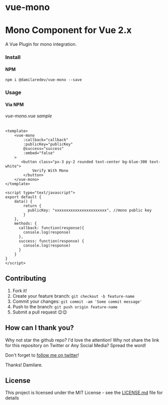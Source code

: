 # vue-mono

# Mono Component for Vue 2.x
A Vue Plugin for mono integration.

### Install

#### NPM
```
npm i @damilaredev/vue-mono --save
``` 

### Usage

#### Via NPM

###### vue-mono.vue sample
```vue
<template>
    <vue-mono
        :callback="callback"
        :publicKey="publicKey"
        @success="success"
        :embed="false"
    >
       <button class="px-3 py-2 rounded text-center bg-blue-300 text-white">
       		Verify With Mono
       	</button>
    </vue-mono>
</template>

<script type="text/javascript">
export default {
    data() {
        return {
          publicKey: "xxxxxxxxxxxxxxxxxxxxxxx", //mono public key
        }
    },
    methods: {
      callback: function(response){
        console.log(response)
      },
      success: function(response) {
      	console.log(response)
      }
    }
}
</script>
```


## Contributing
1. Fork it!
2. Create your feature branch: `git checkout -b feature-name`
3. Commit your changes: `git commit -am 'Some commit message'`
4. Push to the branch: `git push origin feature-name`
5. Submit a pull request 😉😉

## How can I thank you?

Why not star the github repo? I'd love the attention! Why not share the link for this repository on Twitter or Any Social Media? Spread the word!

Don't forget to [follow me on twitter](https://twitter.com/laravel00)!

Thanks!
Damilare.

## License
This project is licensed under the MIT License - see the [LICENSE.md](LICENSE) file for details



